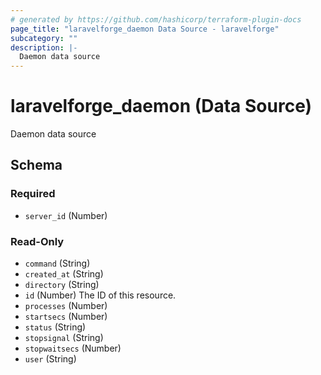 ```yaml
---
# generated by https://github.com/hashicorp/terraform-plugin-docs
page_title: "laravelforge_daemon Data Source - laravelforge"
subcategory: ""
description: |-
  Daemon data source
---
```


# laravelforge_daemon (Data Source)

Daemon data source



<!-- schema generated by tfplugindocs -->
## Schema

### Required

- `server_id` (Number)

### Read-Only

- `command` (String)
- `created_at` (String)
- `directory` (String)
- `id` (Number) The ID of this resource.
- `processes` (Number)
- `startsecs` (Number)
- `status` (String)
- `stopsignal` (String)
- `stopwaitsecs` (Number)
- `user` (String)


